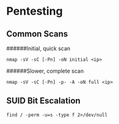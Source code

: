 # Pentesting

## Common Scans

######Initial, quick scan

`nmap -sV -sC [-Pn] -oN initial <ip>`

######Slower, complete scan

`nmap -sV -sC [-Pn] -p- -A -oN full <ip>`

## SUID Bit Escalation

`find / -perm -u=s -type f 2>/dev/null`


